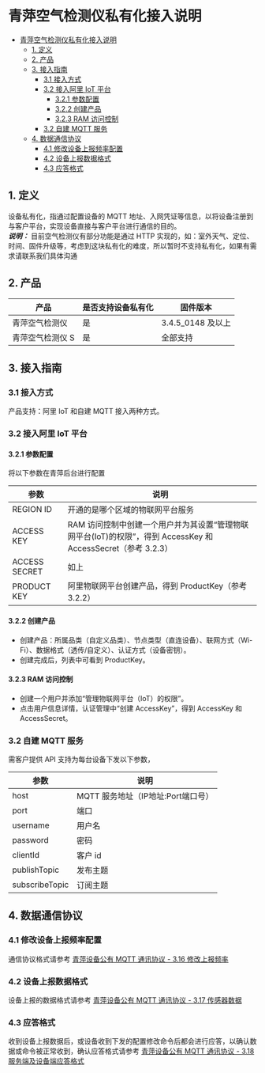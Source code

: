 # 青萍空气检测仪私有化接入说明

- [青萍空气检测仪私有化接入说明](#青萍空气检测仪私有化接入说明)
  - [1. 定义](#1-定义)
  - [2. 产品](#2-产品)
  - [3. 接入指南](#3-接入指南)
    - [3.1 接入方式](#31-接入方式)
    - [3.2 接入阿里 IoT 平台](#32-接入阿里-iot-平台)
      - [3.2.1 参数配置](#321-参数配置)
      - [3.2.2 创建产品](#322-创建产品)
      - [3.2.3 RAM 访问控制](#323-ram-访问控制)
    - [3.2 自建 MQTT 服务](#32-自建-mqtt-服务)
  - [4. 数据通信协议](#4-数据通信协议)
    - [4.1 修改设备上报频率配置](#41-修改设备上报频率配置)
    - [4.2 设备上报数据格式](#42-设备上报数据格式)
    - [4.3 应答格式](#43-应答格式)

## 1. 定义

设备私有化，指通过配置设备的 MQTT 地址、入网凭证等信息，以将设备注册到与客户平台，实现设备直接与客户平台进行通信的目的。  
***说明：*** 目前空气检测仪有部分功能是通过 HTTP 实现的，如：室外天气、定位、时间、固件升级等，考虑到这块私有化的难度，所以暂时不支持私有化，如果有需求请联系我们具体沟通

## 2. 产品

| 产品             | 是否支持设备私有化 | 固件版本          |
| ---------------- | ------------------ | ----------------- |
| 青萍空气检测仪   | 是                 | 3.4.5_0148 及以上 |
| 青萍空气检测仪 S | 是                 | 全部支持          |

## 3. 接入指南

### 3.1 接入方式

产品支持：阿里 IoT 和自建 MQTT 接入两种方式。

### 3.2 接入阿里 IoT 平台

#### 3.2.1 参数配置

将以下参数在青萍后台进行配置

| 参数          | 说明                                                                                                          |
| ------------- | ------------------------------------------------------------------------------------------------------------- |
| REGION ID     | 开通的是哪个区域的物联网平台服务                                                                              |
| ACCESS KEY    | RAM 访问控制中创建一个用户并为其设置“管理物联网平台(IoT)的权限”，得到 AccessKey 和 AccessSecret（参考 3.2.3） |
| ACCESS SECRET | 如上                                                                                                          |
| PRODUCT KEY   | 阿里物联网平台创建产品，得到 ProductKey（参考 3.2.2）                                                         |

#### 3.2.2 创建产品

- 创建产品：所属品类（自定义品类）、节点类型（直连设备）、联网方式（Wi-Fi）、数据格式（透传/自定义）、认证方式（设备密钥）。
- 创建完成后，列表中可看到 ProductKey。

#### 3.2.3 RAM 访问控制

- 创建一个用户并添加“管理物联网平台（IoT）的权限”。
- 点击用户信息详情，认证管理中“创建 AccessKey”，得到 AccessKey 和 AccessSecret。

### 3.2 自建 MQTT 服务

需客户提供 API 支持为每台设备下发以下参数，

| 参数           | 说明                               |
| -------------- | ---------------------------------- |
| host           | MQTT 服务地址（IP地址:Port端口号） |
| port           | 端口                               |
| username       | 用户名                             |
| password       | 密码                               |
| clientId       | 客户 id                            |
| publishTopic   | 发布主题                           |
| subscribeTopic | 订阅主题                           |

## 4. 数据通信协议

### 4.1 修改设备上报频率配置

通信协议格式请参考 [青萍设备公有 MQTT 通讯协议 - 3.16 修改上报频率](/main/private/public_mqtt#316-修改上报频率)

### 4.2 设备上报数据格式

设备上报的数据格式请参考 [青萍设备公有 MQTT 通讯协议 - 3.17 传感器数据](/main/private/public_mqtt#317-传感器数据)

### 4.3 应答格式

收到设备上报数据后，或设备收到下发的配置修改命令后都会进行应答，以确认数据或命令被正常收到，确认应答格式请参考 [青萍设备公有 MQTT 通讯协议 - 3.18 服务端及设备端应答格式](/main/private/public_mqtt#318-服务端及设备端应答格式)
